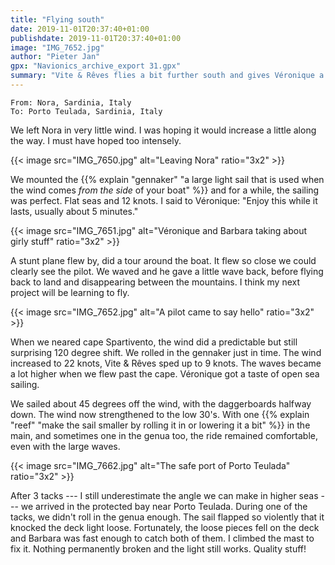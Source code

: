 ```yaml
---
title: "Flying south"
date: 2019-11-01T20:37:40+01:00
publishdate: 2019-11-01T20:37:40+01:00
image: "IMG_7652.jpg"
author: "Pieter Jan"
gpx: "Navionics_archive_export 31.gpx"
summary: "Vite & Rêves flies a bit further south and gives Véronique a small taste of open sea sailing."
---
```


`From: Nora, Sardinia, Italy`<br/>
`To: Porto Teulada, Sardinia, Italy`

We left Nora in very little wind. I was hoping it would increase a little along the way. I must have hoped too intensely.

{{< image src="IMG_7650.jpg" alt="Leaving Nora" ratio="3x2" >}}

We mounted the {{% explain "gennaker" "a large light sail that is used when the wind comes _from the side_ of your boat" %}} and for a while, the sailing was perfect. Flat seas and 12 knots. I said to Véronique: "Enjoy this while it lasts, usually about 5 minutes."

{{< image src="IMG_7651.jpg" alt="Véronique and Barbara taking about girly stuff" ratio="3x2" >}}

A stunt plane flew by, did a tour around the boat. It flew so close we could clearly see the pilot. We waved and he gave a little wave back, before flying back to land and disappearing between the mountains. I think my next project will be learning to fly.

{{< image src="IMG_7652.jpg" alt="A pilot came to say hello" ratio="3x2" >}}

When we neared cape Spartivento, the wind did a predictable but still surprising 120 degree shift. We rolled in the gennaker just in time. The wind increased to 22 knots, Vite & Rêves sped up to 9 knots. The waves became a lot higher when we flew past the cape. Véronique got a taste of open sea sailing.

We sailed about 45 degrees off the wind, with the daggerboards halfway down. The wind now strengthened to the low 30's. With one {{% explain "reef" "make the sail smaller by rolling it in or lowering it a bit" %}} in the main, and sometimes one in the genua too, the ride remained comfortable, even with the large waves.

{{< image src="IMG_7662.jpg" alt="The safe port of Porto Teulada" ratio="3x2" >}}

After 3 tacks --- I still underestimate the angle we can make in higher seas --- we arrived in the protected bay near Porto Teulada. During one of the tacks, we didn't roll in the genua enough. The sail flapped so violently that it knocked the deck light loose. Fortunately, the loose pieces fell on the deck and Barbara was fast enough to catch both of them. I climbed the mast to fix it. Nothing permanently broken and the light still works. Quality stuff!
